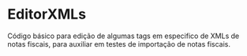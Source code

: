 # EditorXMLs
Código básico para edição de algumas tags em especifico de XMLs de notas fiscais, para auxiliar em testes de importação de notas fiscais.
